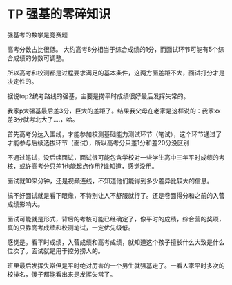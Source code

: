 # TP 强基的零碎知识

强基考的数学是竞赛题

高考分数占比很低。 大约高考8分相当于综合成绩的1分，而面试环节可能有5个综合成绩的分数可调整。

所以高考和校测都是过程要求满足的基本条件，这两方面差距不大，面试打分才是决定性的。

据说top2统考路线的强基，主要是捞平时成绩很好最后发挥失常的。

我家p大强基最后差3分，巨大的差距了。结果我父母在老家是这样说的：我家xx差3分就考北大了....，哈。

首先高考分达入围线，才能参加校测基础能力测试环节（笔试），这个环节通过了才能参与后续选拔环节（面试），所以高考分只差1分和差20分没区别

不通过笔试，没后续面试，面试很可能包含学校对一些学生高中三年平时成绩的考核，或许高考分只差1也能起点作用?谁知道，感觉没用。

面试就10来分钟，还是视频连线，不知道他们能得到多少差异比较大的信息。
  
搞不好面试就是看下眼缘，不特别让人不舒服就行了。还是卷面得分和之前的入营成绩影响大。

面试可能就是形式，背后的考核可能已经确定了，像平时的成绩，综合营的奖项，真的只靠高考成绩和校测笔试，一定优先级低。

感觉是。看平时成绩，入营成绩和高考成绩，就知道这个孩子擅长什么大致是什么位次了。面试就是用于控分捞人的。
  
班里最后发挥失常但是平时绝对厉害的一个男生就强基走了。一看人家平时多次的校排名，傻子都能看出来是发挥失常了。